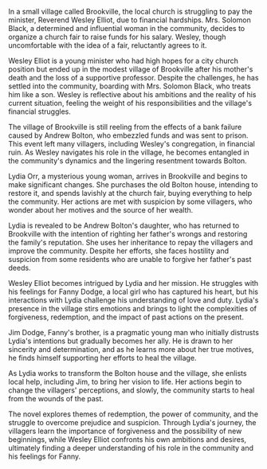 In a small village called Brookville, the local church is struggling to pay the minister, Reverend Wesley Elliot, due to financial hardships. Mrs. Solomon Black, a determined and influential woman in the community, decides to organize a church fair to raise funds for his salary. Wesley, though uncomfortable with the idea of a fair, reluctantly agrees to it.

Wesley Elliot is a young minister who had high hopes for a city church position but ended up in the modest village of Brookville after his mother's death and the loss of a supportive professor. Despite the challenges, he has settled into the community, boarding with Mrs. Solomon Black, who treats him like a son. Wesley is reflective about his ambitions and the reality of his current situation, feeling the weight of his responsibilities and the village's financial struggles.

The village of Brookville is still reeling from the effects of a bank failure caused by Andrew Bolton, who embezzled funds and was sent to prison. This event left many villagers, including Wesley's congregation, in financial ruin. As Wesley navigates his role in the village, he becomes entangled in the community's dynamics and the lingering resentment towards Bolton.

Lydia Orr, a mysterious young woman, arrives in Brookville and begins to make significant changes. She purchases the old Bolton house, intending to restore it, and spends lavishly at the church fair, buying everything to help the community. Her actions are met with suspicion by some villagers, who wonder about her motives and the source of her wealth.

Lydia is revealed to be Andrew Bolton's daughter, who has returned to Brookville with the intention of righting her father's wrongs and restoring the family's reputation. She uses her inheritance to repay the villagers and improve the community. Despite her efforts, she faces hostility and suspicion from some residents who are unable to forgive her father's past deeds.

Wesley Elliot becomes intrigued by Lydia and her mission. He struggles with his feelings for Fanny Dodge, a local girl who has captured his heart, but his interactions with Lydia challenge his understanding of love and duty. Lydia's presence in the village stirs emotions and brings to light the complexities of forgiveness, redemption, and the impact of past actions on the present.

Jim Dodge, Fanny's brother, is a pragmatic young man who initially distrusts Lydia's intentions but gradually becomes her ally. He is drawn to her sincerity and determination, and as he learns more about her true motives, he finds himself supporting her efforts to heal the village.

As Lydia works to transform the Bolton house and the village, she enlists local help, including Jim, to bring her vision to life. Her actions begin to change the villagers' perceptions, and slowly, the community starts to heal from the wounds of the past.

The novel explores themes of redemption, the power of community, and the struggle to overcome prejudice and suspicion. Through Lydia's journey, the villagers learn the importance of forgiveness and the possibility of new beginnings, while Wesley Elliot confronts his own ambitions and desires, ultimately finding a deeper understanding of his role in the community and his feelings for Fanny.